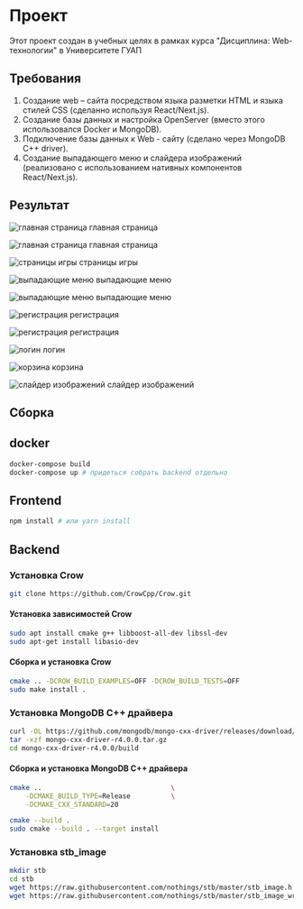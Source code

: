 # Проект

Этот проект создан в учебных целях в рамках курса "Дисциплина: Web-технологии" в Университете ГУАП

## Требования

1) Создание web – сайта посредством языка разметки HTML и языка стилей CSS (сделанно используя React/Next.js).
2) Создание базы данных и настройка OpenServer (вместо этого использовался Docker и MongoDB).
3) Подключение базы данных к Web - сайту (сделано через MongoDB C++ driver).
4) Создание выпадающего меню и слайдера изображений (реализовано с использованием нативных компонентов React/Next.js).

## Результат
![главная страница](images/main_page.png)
главная страница


![главная страница](images/main_page.png)
главная страница


![страницы игры](images/item_page.png)
страницы игры


![выпадающие меню](images/dropdown.png)
выпадающие меню


![выпадающие меню](images/dropdown_auth.png)
выпадающие меню


![регистрация](images/register.png)
регистрация


![регистрация](images/register_uploaded.png)
регистрация


![логин](images/login.png)
логин


![корзина](images/cart.png)
корзина


![слайдер изображений](images/carousel_action.gif)
слайдер изображений

## Сборка

## docker
```sh
docker-compose build
docker-compose up # придеться собрать backend отдельно
``` 

## Frontend

```sh
npm install # или yarn install
```

## Backend

### Установка Crow

```sh
git clone https://github.com/CrowCpp/Crow.git
```

#### Установка зависимостей Crow

```sh
sudo apt install cmake g++ libboost-all-dev libssl-dev
sudo apt-get install libasio-dev
```

#### Сборка и установка Crow

```sh
cmake .. -DCROW_BUILD_EXAMPLES=OFF -DCROW_BUILD_TESTS=OFF
sudo make install .
```

### Установка MongoDB C++ драйвера

```sh
curl -OL https://github.com/mongodb/mongo-cxx-driver/releases/download/r4.0.0/mongo-cxx-driver-r4.0.0.tar.gz
tar -xzf mongo-cxx-driver-r4.0.0.tar.gz
cd mongo-cxx-driver-r4.0.0/build
```

#### Сборка и установка MongoDB C++ драйвера

```sh
cmake ..                                \
    -DCMAKE_BUILD_TYPE=Release          \
    -DCMAKE_CXX_STANDARD=20

cmake --build .
sudo cmake --build . --target install
```

### Установка stb_image

```sh
mkdir stb
cd stb
wget https://raw.githubusercontent.com/nothings/stb/master/stb_image.h
wget https://raw.githubusercontent.com/nothings/stb/master/stb_image_write.h
```

